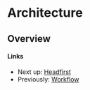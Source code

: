 # Architecture

## Overview

#### Links
- Next up: [Headfirst](04-headfirst.md)
- Previously: [Workflow](02-workflow.md)
